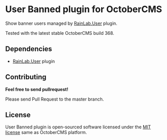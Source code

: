 # User Banned plugin for OctoberCMS

Show banner users managed by [RainLab.User](http://octobercms.com/plugin/rainlab-user) plugin.

Tested with the latest stable OctoberCMS build 368.

## Dependencies

- [RainLab.User](http://octobercms.com/plugin/rainlab-user) plugin

## Contributing

**Feel free to send pullrequest!**

Please send Pull Request to the master branch.

## License

User Banned plugin is open-sourced software licensed under the [MIT license](http://opensource.org/licenses/MIT) same as OctoberCMS platform.
